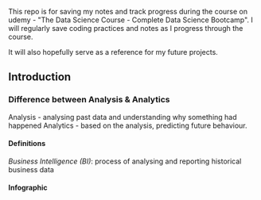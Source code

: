 This repo is for saving my notes and track progress during the course on udemy - "The Data Science Course - Complete Data Science Bootcamp". I will regularly save coding practices and notes as I progress through the course. 

It will also hopefully serve as a reference for my future projects. 

## Introduction

### Difference between Analysis & Analytics 
Analysis - analysing past data and understanding why something had happened
Analytics - based on the analysis, predicting future behaviour. 

#### Definitions
_Business Intelligence (BI)_: process of analysing and reporting historical business data

#### Infographic
